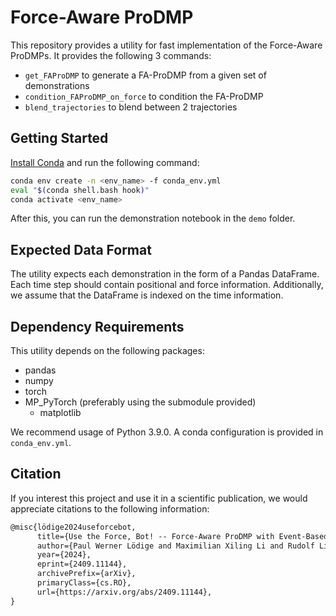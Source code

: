 # Force-Aware ProDMP
This repository provides a utility for fast implementation of the Force-Aware ProDMPs.
It provides the following 3 commands:
- `get_FAProDMP` to generate a FA-ProDMP from a given set of demonstrations
- `condition_FAProDMP_on_force` to condition the FA-ProDMP
- `blend_trajectories` to blend between 2 trajectories

## Getting Started
[Install Conda](https://docs.conda.io/projects/conda/en/latest/user-guide/install/index.html) and run the following command:
```bash
conda env create -n <env_name> -f conda_env.yml
eval "$(conda shell.bash hook)"
conda activate <env_name>
```
After this, you can run the demonstration notebook in the `demo` folder.

## Expected Data Format
The utility expects each demonstration in the form of a Pandas DataFrame.
Each time step should contain positional and force information.
Additionally, we assume that the DataFrame is indexed on the time information.

## Dependency Requirements
This utility depends on the following packages:
- pandas
- numpy
- torch
- MP_PyTorch (preferably using the submodule provided)
    - matplotlib

We recommend usage of Python 3.9.0.
A conda configuration is provided in `conda_env.yml`.

## Citation
If you interest this project and use it in a scientific publication, we would appreciate citations to the following information:
```markdown
@misc{lödige2024useforcebot,
      title={Use the Force, Bot! -- Force-Aware ProDMP with Event-Based Replanning}, 
      author={Paul Werner Lödige and Maximilian Xiling Li and Rudolf Lioutikov},
      year={2024},
      eprint={2409.11144},
      archivePrefix={arXiv},
      primaryClass={cs.RO},
      url={https://arxiv.org/abs/2409.11144}, 
}

```